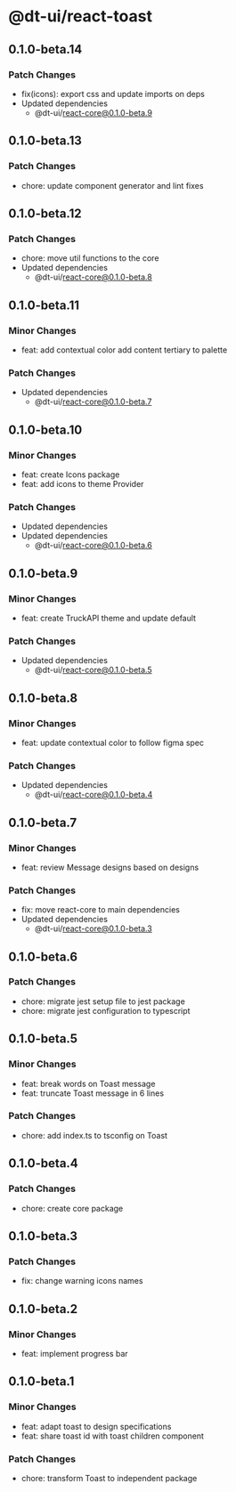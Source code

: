 # @dt-ui/react-toast

## 0.1.0-beta.14

### Patch Changes

- fix(icons): export css and update imports on deps
- Updated dependencies
  - @dt-ui/react-core@0.1.0-beta.9

## 0.1.0-beta.13

### Patch Changes

- chore: update component generator and lint fixes

## 0.1.0-beta.12

### Patch Changes

- chore: move util functions to the core
- Updated dependencies
  - @dt-ui/react-core@0.1.0-beta.8

## 0.1.0-beta.11

### Minor Changes

- feat: add contextual color add content tertiary to palette

### Patch Changes

- Updated dependencies
  - @dt-ui/react-core@0.1.0-beta.7

## 0.1.0-beta.10

### Minor Changes

- feat: create Icons package
- feat: add icons to theme Provider

### Patch Changes

- Updated dependencies
- Updated dependencies
  - @dt-ui/react-core@0.1.0-beta.6

## 0.1.0-beta.9

### Minor Changes

- feat: create TruckAPI theme and update default

### Patch Changes

- Updated dependencies
  - @dt-ui/react-core@0.1.0-beta.5

## 0.1.0-beta.8

### Minor Changes

- feat: update contextual color to follow figma spec

### Patch Changes

- Updated dependencies
  - @dt-ui/react-core@0.1.0-beta.4

## 0.1.0-beta.7

### Minor Changes

- feat: review Message designs based on designs

### Patch Changes

- fix: move react-core to main dependencies
- Updated dependencies
  - @dt-ui/react-core@0.1.0-beta.3

## 0.1.0-beta.6

### Patch Changes

- chore: migrate jest setup file to jest package
- chore: migrate jest configuration to typescript

## 0.1.0-beta.5

### Minor Changes

- feat: break words on Toast message
- feat: truncate Toast message in 6 lines

### Patch Changes

- chore: add index.ts to tsconfig on Toast

## 0.1.0-beta.4

### Patch Changes

- chore: create core package

## 0.1.0-beta.3

### Patch Changes

- fix: change warning icons names

## 0.1.0-beta.2

### Minor Changes

- feat: implement progress bar

## 0.1.0-beta.1

### Minor Changes

- feat: adapt toast to design specifications
- feat: share toast id with toast children component

### Patch Changes

- chore: transform Toast to independent package
